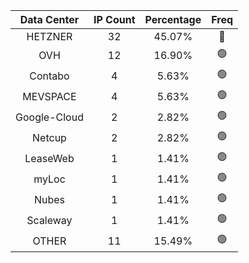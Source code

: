 | Data Center | IP Count | Percentage | Freq |
|:------------:|:--------:|:-----------:|:-----:|
| HETZNER | 32 | 45.07% | 🔴 |
| OVH | 12 | 16.90% | 🟢 |
| Contabo | 4 | 5.63% | 🟢 |
| MEVSPACE | 4 | 5.63% | 🟢 |
| Google-Cloud | 2 | 2.82% | 🟢 |
| Netcup | 2 | 2.82% | 🟢 |
| LeaseWeb | 1 | 1.41% | 🟢 |
| myLoc | 1 | 1.41% | 🟢 |
| Nubes | 1 | 1.41% | 🟢 |
| Scaleway | 1 | 1.41% | 🟢 |
| OTHER | 11 | 15.49% | 🟢 |